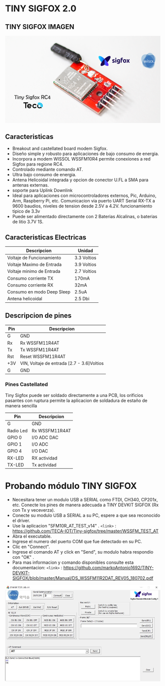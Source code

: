# TINY SIGFOX 2.0

## TINY SIGFOX IMAGEN

![](https://github.com/TECA-IOT/Tiny-sigfox/blob/master/imagenes/TinySigfox.png)


## Caracteristicas

- Breakout and castellated board modem Sigfox.
- Diseño simple y robusto para aplicaciones de bajo consumo de energia. 
- Incorpora a modem WISSOL WSSFM10R4 permite conexiones a red Sigfox para regione RC4.
- Controlado mediante comando AT.
- Ultra bajo consumo de energia.
- Antena Helicoidal integrada y opcion de conector U.FL a SMA para antenas externas.
- soporte para Uplink Downlink 
- Ideal para aplicaciones con microcontroladores externos, Pic, Arduino, Arm, Raspberry Pi, etc. Comunicacion via  puerto UART Serial RX-TX a 9600 baudios, niveles de tension desde 2.5V a 4.2V. funcionamiento tipico de 3.3v
- Puede ser alimentado directamente con 2 Baterias Alcalinas, o baterias de litio 3.7V 1S.

## Caracteristicas Electricas

| Descripcion| Unidad                    |
| ------------- | ------------------------------ |
| Voltaje de Funcionamiento  |  3.3 Voltios    |  
| Voltaje  Maximo de Entrada  |  3.9 Voltios    | 
| Voltaje minimo de Entrada   | 2.7 Voltios     |
| Consumo corriente TX | 170mA      |
| Consumo corriente RX   | 32mA     |
| Consumo en modo Deep Sleep   | 2.5uA     |
|  Antena helicoidal   | 2.5 Dbi     |

## Descripcion de pines

| Pin| Descripcion                    |
| ------------- | ------------------------------ |
| G |  GND    |  
| Rx  |  Rx WSSFM11R4AT    | 
| Tx   |  Tx WSSFM11R4AT     |
| Rst   | Reset WSSFM11R4AT    |
| +3V   | VIN, Voltaje de entrada [2.7 - 3.6]Voltios    |
| G   | GND     |

### Pines Castellated
Tiny Sigfox puede ser soldado directamente a una PCB, los orificios pasantes con ruptura permite la aplicacion de soldadura de estaño de manera sencilla

| Pin| Descripcion                    |
| --------------  | ------------------------------ |
| G   |    GND    |  
| Radio Led  |  Rx WSSFM11R4AT     | 
| GPIO 0     |  I/O ADC DAC     |
| GPIO 1     |  I/O ADC     |
| GPIO 4     |  I/O DAC     |
| RX-LED     |  RX actividad    |
| TX-LED     |  Tx actividad    |



# Probando módulo TINY  SIGFOX

- Necesitara tener un modulo USB a SERIAL como FTDI, CH340, CP201x, etc. Conecte los pines de manera adecuada a TINY DEVKIT SIGFOX (Rx con Tx y veceverza).
- Conecte su modulo USB a SERIAL a su PC, espere a que sea reconocido el driver.
- Use la aplicacion "SFM10R_AT_TEST_v14" .
`<link>` : <https://github.com/TECA-IOT/Tiny-sigfox/tree/master/WSSFM_TEST_AT>
- Abra el executable.
- Ingrese el numero del puerto COM que fue detectado en su PC.
- Clic en "Connect".
- Ingrese el comando AT y click en "Send", su modulo habra respondio con "OK" .
- Para mas informacion y comando disponibles consulte esta documentacion:
`<link>` : <https://github.com/markoAntonio1692/TINY-DEVKIT-SIGFOX/blob/master/Manual/DS_WSSFM11R2DAT_REV05_180702.pdf>


![](https://github.com/markoAntonio1692/TINY-DEVKIT-SIGFOX/blob/master/imagenes/test.JPG)
